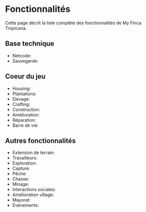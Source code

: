 # Fonctionnalités
Cette page décrit la liste complète des fonctionnalités de My Finca Tropicana.

## Base technique
* Netcode:
* Sauvegarde:

## Coeur du jeu
* Housing:
* Plantations: 
* Elevage:
* Crafting:
* Construction:
* Amélioration:
* Réparation:
* Barre de vie:

## Autres fonctionnalités
* Extension de terrain:
* Travailleurs:
* Exploration:
* Capture:
* Pêche:
* Chasse:
* Minage:
* Interactions sociales:
* Amélioration village:
* Mayorat:
* Evènements:

